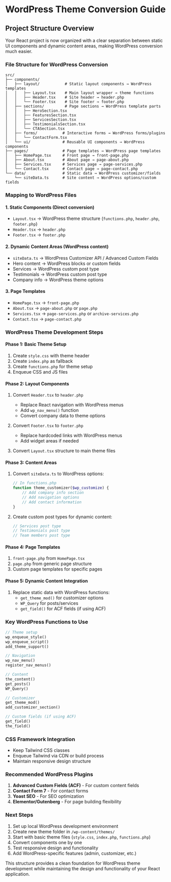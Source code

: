 
# WordPress Theme Conversion Guide

## Project Structure Overview

Your React project is now organized with a clear separation between static UI components and dynamic content areas, making WordPress conversion much easier.

### File Structure for WordPress Conversion

```
src/
├── components/
│   ├── layout/           # Static layout components → WordPress templates
│   │   ├── Layout.tsx    # Main layout wrapper → theme functions
│   │   ├── Header.tsx    # Site header → header.php
│   │   └── Footer.tsx    # Site footer → footer.php
│   ├── sections/         # Page sections → WordPress template parts
│   │   ├── HeroSection.tsx
│   │   ├── FeaturesSection.tsx
│   │   ├── ServicesSection.tsx
│   │   ├── TestimonialsSection.tsx
│   │   └── CTASection.tsx
│   ├── forms/           # Interactive forms → WordPress forms/plugins
│   │   └── ContactForm.tsx
│   └── ui/              # Reusable UI components → WordPress components
├── pages/               # Page templates → WordPress page templates
│   ├── HomePage.tsx     # Front page → front-page.php
│   ├── About.tsx        # About page → page-about.php
│   ├── Services.tsx     # Services page → page-services.php
│   └── Contact.tsx      # Contact page → page-contact.php
└── data/                # Static data → WordPress customizer/fields
    └── siteData.ts      # Site content → WordPress options/custom fields
```

### Mapping to WordPress Files

#### 1. Static Components (Direct conversion)
- `Layout.tsx` → WordPress theme structure (`functions.php`, `header.php`, `footer.php`)
- `Header.tsx` → `header.php`
- `Footer.tsx` → `footer.php`

#### 2. Dynamic Content Areas (WordPress content)
- `siteData.ts` → WordPress Customizer API / Advanced Custom Fields
- Hero content → WordPress blocks or custom fields
- Services → WordPress custom post type
- Testimonials → WordPress custom post type
- Company info → WordPress theme options

#### 3. Page Templates
- `HomePage.tsx` → `front-page.php`
- `About.tsx` → `page-about.php` or `page.php`
- `Services.tsx` → `page-services.php` or `archive-services.php`
- `Contact.tsx` → `page-contact.php`

### WordPress Theme Development Steps

#### Phase 1: Basic Theme Setup
1. Create `style.css` with theme header
2. Create `index.php` as fallback
3. Create `functions.php` for theme setup
4. Enqueue CSS and JS files

#### Phase 2: Layout Components
1. Convert `Header.tsx` to `header.php`
   - Replace React navigation with WordPress menus
   - Add `wp_nav_menu()` function
   - Convert company data to theme options

2. Convert `Footer.tsx` to `footer.php`
   - Replace hardcoded links with WordPress menus
   - Add widget areas if needed

3. Convert `Layout.tsx` structure to main theme files

#### Phase 3: Content Areas
1. Convert `siteData.ts` to WordPress options:
   ```php
   // In functions.php
   function theme_customizer($wp_customize) {
       // Add company info section
       // Add navigation options
       // Add contact information
   }
   ```

2. Create custom post types for dynamic content:
   ```php
   // Services post type
   // Testimonials post type
   // Team members post type
   ```

#### Phase 4: Page Templates
1. `front-page.php` from `HomePage.tsx`
2. `page.php` from generic page structure
3. Custom page templates for specific pages

#### Phase 5: Dynamic Content Integration
1. Replace static data with WordPress functions:
   - `get_theme_mod()` for customizer options
   - `WP_Query` for posts/services
   - `get_field()` for ACF fields (if using ACF)

### Key WordPress Functions to Use

```php
// Theme setup
wp_enqueue_style()
wp_enqueue_script()
add_theme_support()

// Navigation
wp_nav_menu()
register_nav_menus()

// Content
the_content()
get_posts()
WP_Query()

// Customizer
get_theme_mod()
add_customizer_section()

// Custom fields (if using ACF)
get_field()
the_field()
```

### CSS Framework Integration
- Keep Tailwind CSS classes
- Enqueue Tailwind via CDN or build process
- Maintain responsive design structure

### Recommended WordPress Plugins
1. **Advanced Custom Fields (ACF)** - For custom content fields
2. **Contact Form 7** - For contact forms
3. **Yoast SEO** - For SEO optimization
4. **Elementor/Gutenberg** - For page building flexibility

### Next Steps
1. Set up local WordPress development environment
2. Create new theme folder in `/wp-content/themes/`
3. Start with basic theme files (`style.css`, `index.php`, `functions.php`)
4. Convert components one by one
5. Test responsive design and functionality
6. Add WordPress-specific features (admin, customizer, etc.)

This structure provides a clean foundation for WordPress theme development while maintaining the design and functionality of your React application.
